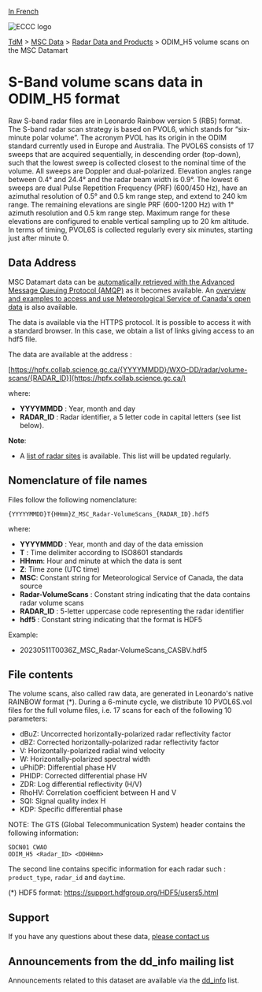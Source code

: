 [In French](readme_radarodimh5-datamart_fr.md)

![ECCC logo](../../img_eccc-logo.png)

[TdM](../../readme_en.md) > [MSC Data](../readme_en.md) > [Radar Data and Products](readme_radar_en.md) > ODIM_H5 volume scans on the MSC Datamart

# S-Band volume scans data in ODIM_H5 format

Raw S-band radar files are in Leonardo Rainbow version 5 (RB5) format. The S-band radar scan strategy is based on PVOL6, which stands for “six-minute polar volume”. The acronym PVOL has its origin in the ODIM standard currently used in Europe and Australia. The PVOL6S consists of 17 sweeps that are acquired sequentially, in descending order (top-down), such that the lowest sweep is collected closest to the nominal time of the volume. All sweeps are Doppler and dual-polarized. Elevation angles range between 0.4° and 24.4° and the radar beam width is 0.9°. The lowest 6 sweeps are dual Pulse Repetition Frequency (PRF) (600/450 Hz), have an azimuthal resolution of 0.5° and 0.5 km range step, and extend to 240 km range. The remaining elevations are single PRF (600-1200 Hz) with 1° azimuth resolution and 0.5 km range step. Maximum range for these elevations are configured to enable vertical sampling up to 20 km altitude. In terms of timing, PVOL6S is collected regularly every six minutes, starting just after minute 0. 

## Data Address 

MSC Datamart data can be [automatically retrieved with the Advanced Message Queuing Protocol (AMQP)](.../.../msc-datamart/amqp_en.md) as it becomes available. An [overview and examples to access and use Meteorological Service of Canada's open data](../../usage/readme_en.md) is also available.

The data is available via the HTTPS protocol. It is possible to access it with a standard browser. In this case, we obtain a list of links giving access to an hdf5 file.

The data are available at the address :

[https://hpfx.collab.science.gc.ca/{YYYYMMDD}/WXO-DD/radar/volume-scans/{RADAR_ID}](https://hpfx.collab.science.gc.ca/)

where:

* __YYYYMMDD__ : Year, month and day
* __RADAR_ID__ : Radar identifier, a 5 letter code in capital letters (see list below).

__Note__: 

* A [list of radar sites](https://collaboration.cmc.ec.gc.ca/cmc/cmos/public_doc/msc-data/obs_radar/radars_list.pdf) is available. This list will be updated regularly.

## Nomenclature of file names

Files follow the following nomenclature:

`{YYYYYMMDD}T{HHmm}Z_MSC_Radar-VolumeScans_{RADAR_ID}.hdf5`

where:

* __YYYYMMDD__ : Year, month and day of the data emission
* __T__ : Time delimiter according to ISO8601 standards
* __HHmm__: Hour and minute at which the data is sent
* __Z__: Time zone (UTC time)
* __MSC__: Constant string for Meteorological Service of Canada, the data source
* __Radar-VolumeScans__ : Constant string indicating that the data contains radar volume scans
* __RADAR_ID__ : 5-letter uppercase code representing the radar identifier
* __hdf5__ : Constant string indicating that the format is HDF5

Example:

* 20230511T0036Z_MSC_Radar-VolumeScans_CASBV.hdf5

## File contents

The volume scans, also called raw data, are generated in Leonardo's native RAINBOW format (*). During a 6-minute cycle, we distribute 10 PVOL6S.vol files for the full volume files, i.e. 17 scans for each of the following 10 parameters:

* dBuZ: Uncorrected horizontally-polarized radar reflectivity factor
* dBZ: Corrected horizontally-polarized radar reflectivity factor
* V: Horizontally-polarized radial wind velocity
* W: Horizontally-polarized spectral width
* uPhiDP: Differential phase HV
* PHIDP: Corrected differential phase HV
* ZDR: Log differential reflectivity (H/V)
* RhoHV: Correlation coefficient between H and V
* SQI: Signal quality index H
* KDP: Specific differential phase

NOTE: The GTS (Global Telecommunication System) header contains the following information:  

```
SDCN01 CWAO
ODIM_H5 <Radar_ID> <DDHHmm>
```
 
The second line contains specific information for each radar such : `product_type`, `radar_id` and `daytime`.

(*) HDF5 format: https://support.hdfgroup.org/HDF5/users5.html

## Support

If you have any questions about these data, [please contact us](https://meteo.gc.ca/mainmenu/contact_us_e.html)

## Announcements from the dd_info mailing list 

Announcements related to this dataset are available via the [dd_info](https://comm.collab.science.gc.ca/mailman3/postorius/lists/dd_info/) list.
